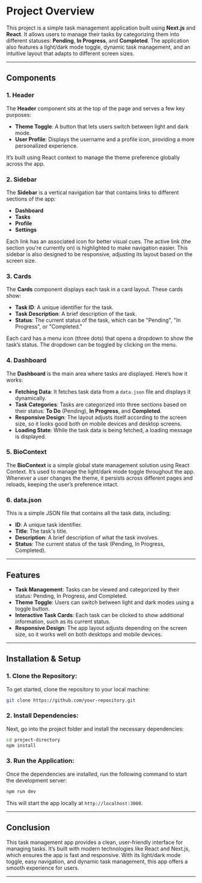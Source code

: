 # **Project Overview**

This project is a simple task management application built using **Next.js** and **React**. It allows users to manage their tasks by categorizing them into different statuses: **Pending**, **In Progress**, and **Completed**. The application also features a light/dark mode toggle, dynamic task management, and an intuitive layout that adapts to different screen sizes.

---

## **Components**

### **1. Header**

The **Header** component sits at the top of the page and serves a few key purposes:
- **Theme Toggle**: A button that lets users switch between light and dark mode.
- **User Profile**: Displays the username and a profile icon, providing a more personalized experience.

It’s built using React context to manage the theme preference globally across the app.

### **2. Sidebar**

The **Sidebar** is a vertical navigation bar that contains links to different sections of the app:
- **Dashboard**
- **Tasks**
- **Profile**
- **Settings**

Each link has an associated icon for better visual cues. The active link (the section you're currently on) is highlighted to make navigation easier. This sidebar is also designed to be responsive, adjusting its layout based on the screen size.

### **3. Cards**

The **Cards** component displays each task in a card layout. These cards show:
- **Task ID**: A unique identifier for the task.
- **Task Description**: A brief description of the task.
- **Status**: The current status of the task, which can be "Pending", "In Progress", or "Completed."

Each card has a menu icon (three dots) that opens a dropdown to show the task’s status. The dropdown can be toggled by clicking on the menu.

### **4. Dashboard**

The **Dashboard** is the main area where tasks are displayed. Here’s how it works:
- **Fetching Data**: It fetches task data from a `data.json` file and displays it dynamically.
- **Task Categories**: Tasks are categorized into three sections based on their status: **To Do** (Pending), **In Progress**, and **Completed**.
- **Responsive Design**: The layout adjusts itself according to the screen size, so it looks good both on mobile devices and desktop screens.
- **Loading State**: While the task data is being fetched, a loading message is displayed.

### **5. BioContext**

The **BioContext** is a simple global state management solution using React Context. It’s used to manage the light/dark mode toggle throughout the app. Whenever a user changes the theme, it persists across different pages and reloads, keeping the user’s preference intact.

### **6. data.json**

This is a simple JSON file that contains all the task data, including:
- **ID**: A unique task identifier.
- **Title**: The task's title.
- **Description**: A brief description of what the task involves.
- **Status**: The current status of the task (Pending, In Progress, Completed).

---

## **Features**

- **Task Management**: Tasks can be viewed and categorized by their status: Pending, In Progress, and Completed.
- **Theme Toggle**: Users can switch between light and dark modes using a toggle button.
- **Interactive Task Cards**: Each task can be clicked to show additional information, such as its current status.
- **Responsive Design**: The app layout adjusts depending on the screen size, so it works well on both desktops and mobile devices.

---

## **Installation & Setup**

### **1. Clone the Repository:**
To get started, clone the repository to your local machine:
```bash
git clone https://github.com/your-repository.git
```

### **2. Install Dependencies:**
Next, go into the project folder and install the necessary dependencies:
```bash
cd project-directory
npm install
```

### **3. Run the Application:**
Once the dependencies are installed, run the following command to start the development server:
```bash
npm run dev
```
This will start the app locally at `http://localhost:3000`.

---

## **Conclusion**

This task management app provides a clean, user-friendly interface for managing tasks. It’s built with modern technologies like React and Next.js, which ensures the app is fast and responsive. With its light/dark mode toggle, easy navigation, and dynamic task management, this app offers a smooth experience for users. 

---